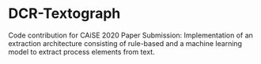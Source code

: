 # DCR-Textograph
Code contribution for CAiSE 2020 Paper Submission: Implementation of an extraction architecture consisting of rule-based and a machine learning model to extract process elements from text.
